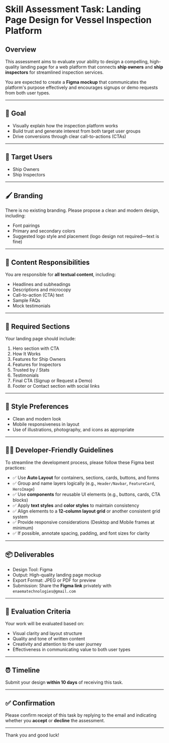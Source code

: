 # Skill Assessment Task: Landing Page Design for Vessel Inspection Platform

## Overview

This assessment aims to evaluate your ability to design a compelling, high-quality landing page for a web platform that connects **ship owners** and **ship inspectors** for streamlined inspection services.

You are expected to create a **Figma mockup** that communicates the platform's purpose effectively and encourages signups or demo requests from both user types.

---

## 🎯 Goal

- Visually explain how the inspection platform works
- Build trust and generate interest from both target user groups
- Drive conversions through clear call-to-actions (CTAs)

---

## 👥 Target Users

- Ship Owners
- Ship Inspectors

---

## 🖌️ Branding

There is no existing branding. Please propose a clean and modern design, including:

- Font pairings
- Primary and secondary colors
- Suggested logo style and placement (logo design not required—text is fine)

---

## 📝 Content Responsibilities

You are responsible for **all textual content**, including:

- Headlines and subheadings
- Descriptions and microcopy
- Call-to-action (CTA) text
- Sample FAQs
- Mock testimonials

---

## 📄 Required Sections

Your landing page should include:

1. Hero section with CTA
2. How It Works
3. Features for Ship Owners
4. Features for Inspectors
5. Trusted by / Stats
6. Testimonials
7. Final CTA (Signup or Request a Demo)
8. Footer or Contact section with social links

---

## 🎨 Style Preferences

- Clean and modern look
- Mobile responsiveness in layout
- Use of illustrations, photography, and icons as appropriate

---

## 🧑‍💻 Developer-Friendly Guidelines

To streamline the development process, please follow these Figma best practices:

- ✅ Use **Auto Layout** for containers, sections, cards, buttons, and forms
- ✅ Group and name layers logically (e.g., `Header/Navbar`, `FeatureCard`, `HeroImage`)
- ✅ Use **components** for reusable UI elements (e.g., buttons, cards, CTA blocks)
- ✅ Apply **text styles** and **color styles** to maintain consistency
- ✅ Align elements to a **12-column layout grid** or another consistent grid system
- ✅ Provide responsive considerations (Desktop and Mobile frames at minimum)
- ✅ If possible, annotate spacing, padding, and font sizes for clarity

---

## 📦 Deliverables

- Design Tool: Figma
- Output: High-quality landing page mockup
- Export Format: JPEG or PDF for preview
- Submission: Share the **Figma link** privately with  
  `enaematechnologies@gmail.com`

---

## 🧪 Evaluation Criteria

Your work will be evaluated based on:

- Visual clarity and layout structure
- Quality and tone of written content
- Creativity and attention to the user journey
- Effectiveness in communicating value to both user types

---

## ⏰ Timeline

Submit your design **within 10 days** of receiving this task.

---

## ✅ Confirmation

Please confirm receipt of this task by replying to the email and indicating whether you **accept** or **decline** the assessment.

---

Thank you and good luck!
